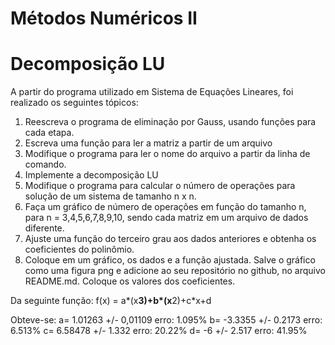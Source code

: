 # Métodos Numéricos II
# Decomposição LU
A partir do programa utilizado em Sistema de Equações Lineares, foi realizado os seguintes tópicos:

1. Reescreva o programa de eliminação por Gauss, usando funções para cada etapa.
2. Escreva uma função para ler a matriz a partir de um arquivo
3. Modifique o programa para ler o nome do arquivo a partir da linha de comando.
4. Implemente a decomposição LU
5. Modifique o programa para calcular o número de operações para solução de um sistema de tamanho n x n.
6. Faça um gráfico de número de operações em função do tamanho n, para n = 3,4,5,6,7,8,9,10, sendo cada matriz em um arquivo de dados diferente.
7. Ajuste uma função do terceiro grau aos dados anteriores e obtenha os coeficientes do polinômio.
8. Coloque em um gráfico, os dados e a função ajustada. Salve o gráfico como uma figura png e adicione ao seu repositório no github, no arquivo README.md. Coloque os valores dos coeficientes.

Da seguinte função: f(x) = a*(x**3)+b*(x**2)+c*x+d

Obteve-se: 
a= 1.01263 +/- 0,01109 erro: 1.095%
b= -3.3355 +/- 0.2173  erro: 6.513%
c= 6.58478 +/- 1.332   erro: 20.22%
d= -6 +/- 2.517        erro: 41.95%
